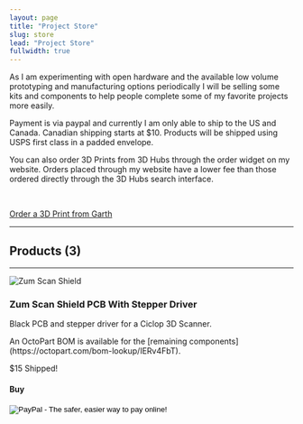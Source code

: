 ```yaml
---
layout: page
title: "Project Store"
slug: store
lead: "Project Store"
fullwidth: true
---
```

<!-- Top Row and Product count -->
<div class="row">
  <div class="col-md-12">
  <p>
    As I am experimenting with open hardware and the available low volume prototyping and manufacturing options periodically I will be selling some kits and components to help people complete some of my favorite projects more easily.
  </p>
  <p>
    Payment is via paypal and currently I am only able to ship to the US and Canada. Canadian shipping starts at $10.  Products will be shipped using USPS first class in a padded envelope.
  </p>
  <p>You can also order 3D Prints from 3D Hubs through the order widget on my website.  Orders placed through my website have a lower fee than those ordered directly through the 3D Hubs search interface.
  </p>
  <p>
  <br/>
  <div class="text-center">
  <a href="https://www.3dhubs.com/seattle/hubs/garth/3dprint" data-3dhubs-widget="button" data-hub-id="34464" data-type="orderWidget" data-color="red" data-size="large" data-text="Order a 3D Print from Garth">Order a 3D Print from Garth</a></div>
<script>!function(a,b,c,d){var e,g=(a.getElementsByTagName(b)[0],/^http:/.test(a.location)?"http":"https");a.getElementById(d)||(e=a.createElement(b),e.id=d,e.src=g+"://d3d4ig4df637nj.cloudfront.net/w/2.0.js",e.async=!0,a.body.appendChild(e))}(document,"script",1,"h3d-widgets-js");</script>
  </p>
  <hr/>
  <h2>Products (3)</h2>
  <hr/>
  </div>
</div>
<!-- Zum Scan PCB row -->
<div class="row">
  <div class="col-md-3">
    <img alt="Zum Scan Shield" src="{{ site.url }}/assets/img/ciclop/zum_scan_pcb_black.jpg" class="img-responsive img-rounded" />
  </div>
  <div class="col-md-6">
    <h3>Zum Scan Shield PCB With Stepper Driver</h3>
    <p>Black PCB and stepper driver for a Ciclop 3D Scanner.</p>
    <p>An OctoPart BOM is available for the [remaining components](https://octopart.com/bom-lookup/IERv4FbT).<p/>
    <p class="lead">$15 Shipped!</p>
  </div>
  <div class="col-md-3">
    <div class="well well-sm">
      <h4>Buy</h4>
      <form target="paypal" action="https://www.paypal.com/cgi-bin/webscr" method="post">
        <input type="hidden" name="cmd" value="_s-xclick">
        <input type="hidden" name="hosted_button_id" value="NHXZNP9N6HXXA">
        <input type="image" class="paypal-btn" src="https://www.paypalobjects.com/en_US/i/btn/btn_cart_LG.gif" border="0" name="submit" alt="PayPal - The safer, easier way to pay online!">
        <img alt="" border="0" src="https://www.paypalobjects.com/en_US/i/scr/pixel.gif" width="1" height="1">
      </form>
    </div>
  </div>
</div>
<!-- Pocket Pigrrl -->
